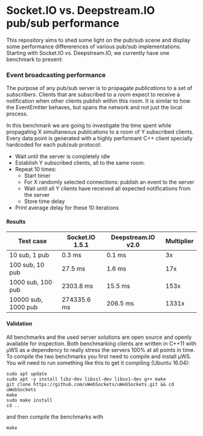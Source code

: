 # Socket.IO vs. Deepstream.IO pub/sub performance
This repository aims to shed some light on the pub/sub scene and display some performance differerences of various pub/sub implementations. Starting with Socket.IO vs. Deepstream.IO, we currently have one benchmark to present:

### Event broadcasting performance
The purpose of any pub/sub server is to propagate *publications* to a set of *subscribers*. Clients that are subscribed to a *room* expect to receive a notification when other clients publish within this room. It is similar to how the EventEmitter behaves, but spans the network and not just the local process.

In this benchmark we are going to investigate the time spent while propagating X simultaneous publications to a room of Y subscribed clients. Every data point is generated with a highly performant C++ client specially hardcoded for each pub/sub protocol:

* Wait until the server is completely idle
* Establish Y subscribed clients, all to the same room.
* Repeat 10 times:
  * Start timer
  * For X randomly selected connections: publish an event to the server
  * Wait until all Y clients have received all expected notifications from the server
  * Store time delay
* Print average delay for these 10 iterations

#### Results
Test case | Socket.IO 1.5.1 | Deepstream.IO v2.0 | Multiplier
--- | --- | --- | ---
10 sub, 1 pub | 0.3 ms | 0.1 ms | 3x
100 sub, 10 pub | 27.5 ms | 1.6 ms | 17x
1000 sub, 100 pub | 2303.8 ms | 15.5 ms | 153x
10000 sub, 1000 pub | 274335.6 ms | 206.5 ms | 1331x

#### Validation
All benchmarks and the used server solutions are open source and openly available for inspection. Both benchmarking clients are written in C++11 with µWS as a dependency to really stress the servers 100% at all points in time. To compile the two benchmarks you first need to compile and install µWS. You will need to run something like this to get it compiling (Ubuntu 16.04):

```
sudo apt update
sudo apt -y install libz-dev libssl-dev libuv1-dev g++ make
git clone https://github.com/uWebSockets/uWebSockets.git && cd uWebSockets
make
sudo make install
cd ..
```

and then compile the benchmarks with

```
make
```
